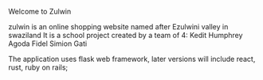 Welcome to Zulwin

zulwin is an online shopping website named after Ezulwini valley in swaziland
It is a school project created by a team of 4:
Kedit
Humphrey Agoda
Fidel
Simion Gati

The application uses flask web framework, later versions will include react, rust, ruby on rails;
